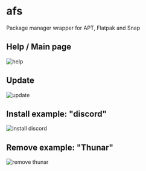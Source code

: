 # afs
Package manager wrapper for APT, Flatpak and Snap

## Help / Main page
![help](https://github.com/hobronc/afs/assets/45543141/a798d443-3f15-4ae3-a2bf-385a08e93726)

## Update
![update](https://github.com/hobronc/afs/assets/45543141/b07f3c25-b1b2-47db-b902-f901b6e7eb94)

## Install example: "discord"
![install discord](https://github.com/hobronc/afs/assets/45543141/4b27811f-74dc-41a4-a739-7f3f84427881)

## Remove example: "Thunar"
![remove thunar](https://github.com/hobronc/afs/assets/45543141/32127fb1-c75c-494d-b8d3-ff28b7957eb9)
